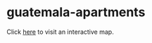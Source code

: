 # guatemala-apartments
Click [here](https://oscar-sandbox.github.io/guatemala-apartments/maps/projects_map_hex.html) to visit an interactive map. 
